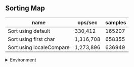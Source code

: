 ## Sorting Map

|name|ops/sec|samples|
|-|-|-|
|Sort using default|330,412|165207|
|Sort using first char|1,316,708|658355|
|Sort using localeCompare|1,273,896|636949|


<details>
<summary>Environment</summary>

* __Machine:__ linux x64 | 4 vCPUs | 15.2GB Mem
* __Run:__ Mon Jun 24 2024 01:07:50 GMT+0000 (Coordinated Universal Time)
</details>

<!--
{"environment":{"platform":"linux","arch":"x64","cpus":4,"totalMemory":15.245216369628906},"benchmarks":[{"name":"Sort using default","opsSec":330412.61358867533,"samples":165207},{"name":"Sort using first char","opsSec":1316708.069706001,"samples":658355},{"name":"Sort using localeCompare","opsSec":1273896.6496696405,"samples":636949}]}-->
